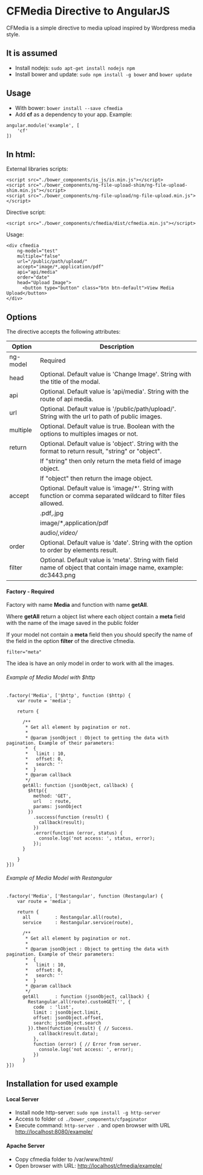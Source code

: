 # CFMedia Directive to AngularJS

CFMedia is a simple directive to media upload inspired by Wordpress media style.

## It is assumed
- Install nodejs: `sudo apt-get install nodejs npm`
- Install bower and update: `sudo npm install -g bower` and `bower update`

## Usage
- With bower: `bower install --save cfmedia`
- Add **cf** as a dependency to your app. Example:
```
angular.module('example', [
    'cf'
])
```

## In html:

External libraries scripts:

```
<script src="./bower_components/is_js/is.min.js"></script>
<script src="./bower_components/ng-file-upload-shim/ng-file-upload-shim.min.js"></script>
<script src="./bower_components/ng-file-upload/ng-file-upload.min.js"></script>
```
Directive script:

```
<script src="./bower_components/cfmedia/dist/cfmedia.min.js"></script>
```

Usage:

```
<div cfmedia
    ng-model="test"
    multiple="false"
    url="/public/path/upload/"
    accept="image/*,application/pdf"
    api="api/media"
    order="date"
    head="Upload Image">
      <button type="button" class="btn btn-default">View Media Upload</button>
</div>
```

## Options
The directive accepts the following attributes:

| Option | Description |
|--------|--------|
|    ng-model    |    Required    |
|    head    |    Optional. Default value is 'Change Image'. String with the title of the modal.    |
|    api    |    Optional. Default value is 'api/media'. String with the route of api media.    |
|    url    |    Optional. Default value is '/public/path/upload/'. String with the url to path of public images.    |
|    multiple    |    Optional. Default value is true. Boolean with the options to multiples images or not.    |
|    return    |    Optional. Default value is 'object'. String with the format to return result, "string" or "object".  |
|        |    If "string" then only return the meta field of image object.    |
|        |    If "object" then return the image object.    |
|    accept    |    Optional. Default value is 'image/*'. String with function or comma separated wildcard to filter files allowed.    |
|        |    .pdf,.jpg    |
|        |    image/*,application/pdf    |
|        |    audio/*,video/*    |
|    order    |    Optional. Default value is 'date'. String with the option to order by elements result.    |
|    filter    |    Optional. Default value is 'meta'. String with field name of object that contain image name, example: dc3443.png    |

#### Factory - Required

Factory with name **Media** and function with name **getAll**.

Where **getAll** return a object list where each object contain a **meta** field with the name of the image saved in the public folder

If your model not contain a **meta** field then you should specify the name of the field in the option **filter** of the directive cfmedia.

`filter="meta"`

The idea is have an only model in order to work with all the images.

###### Example of Media Model with $http

```
.factory('Media', ['$http', function ($http) {
    var route = 'media';

    return {

      /**
       * Get all element by pagination or not.
       *
       * @param jsonObject : Object to getting the data with pagination. Example of their parameters:
       *  {
       *   limit : 10,
       *   offset: 0,
       *   search: ''
       *  }
       * @param callback
       */
      getAll: function (jsonObject, callback) {
        $http({
          method: 'GET',
          url   : route,
          params: jsonObject
        })
          .success(function (result) {
            callback(result);
          })
          .error(function (error, status) {
            console.log('not access: ', status, error);
          });
      }

    }
}])
```

###### Example of Media Model with Restangular

```
.factory('Media', ['Restangular', function (Restangular) {
    var route = 'media';

    return {
      all         : Restangular.all(route),
      service     : Restangular.service(route),

      /**
       * Get all element by pagination or not.
       *
       * @param jsonObject : Object to getting the data with pagination. Example of their parameters:
       *  {
       *   limit : 10,
       *   offset: 0,
       *   search: ''
       *  }
       * @param callback
       */
      getAll      : function (jsonObject, callback) {
        Restangular.all(route).customGET('', {
          code  : 'list',
          limit : jsonObject.limit,
          offset: jsonObject.offset,
          search: jsonObject.search
        }).then(function (result) { // Success.
            callback(result.data);
          },
          function (error) { // Error from server.
            console.log('not access: ', error);
          })
      }
}])
```

## Installation for used example

#### Local Server

- Install node http-server: `sudo npm install -g http-server`
- Access to folder `cd ./bower_components/cfpaginator`
- Execute command: `http-server .` and open browser with URL [http://localhost:8080/example/](http://localhost:8080/example/)

#### Apache Server

- Copy cfmedia folder to /var/www/html/
- Open browser with URL: [http://localhost/cfmedia/example/](http://localhost/cfmedia/example/)
